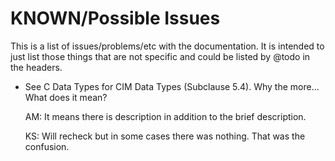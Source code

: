 KNOWN/Possible Issues
=====================

This is a list of issues/problems/etc with the documentation.  It is intended
to just list those things that are not specific and could be listed by
@todo in the headers.

* See C Data Types for CIM Data Types (Subclause 5.4).  Why the more...
  What does it mean?

  AM: It means there is description in addition to the brief description.

  KS: Will recheck but in some cases there was nothing.  That was the confusion.
